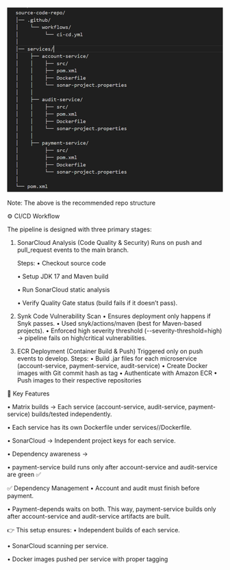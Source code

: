  ![alt text](image.png)

Note: The above is the recommended repo structure


⚙️ CI/CD Workflow

The pipeline is designed with three primary stages:

1. SonarCloud Analysis (Code Quality & Security)
Runs on push and pull_request events to the main branch.

    Steps:
    •   Checkout source code

    •   Setup JDK 17 and Maven build

    •   Run SonarCloud static analysis

    •   Verify Quality Gate status (build fails if it doesn’t pass).

2.  Synk Code Vulnerability Scan
    •   Ensures deployment only happens if Snyk passes.
    •   Used snyk/actions/maven (best for Maven-based projects).
    •   Enforced high severity threshold (--severity-threshold=high) → pipeline fails on high/critical       vulnerabilities.

3. ECR Deployment (Container Build & Push)
Triggered only on push events to develop.
Steps:
    •   Build .jar files for each microservice (account-service, payment-service, audit-service)
    •   Create Docker images with Git commit hash as tag
    •   Authenticate with Amazon ECR
    •   Push images to their respective repositories


🔑 Key Features

•   Matrix builds → Each service (account-service, audit-service, payment-service) builds/tested independently.

•   Each service has its own Dockerfile under services/<service>/Dockerfile.

•   SonarCloud → Independent project keys for each service.

•   Dependency awareness →

•   payment-service build runs only after account-service and audit-service are green ✅ 


✅ Dependency Management
•   Account and audit must finish before payment.

•   Payment-depends waits on both. This way, payment-service builds only after account-service and audit-service artifacts are built.


👉 This setup ensures:
•   Independent builds of each service.

•   SonarCloud scanning per service.

•   Docker images pushed per service with proper tagging

